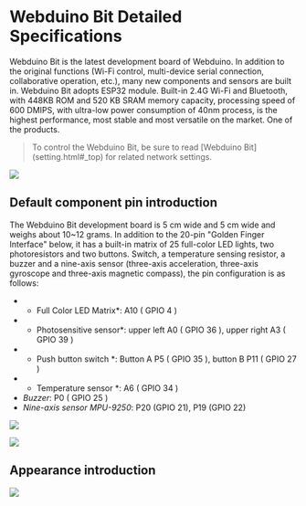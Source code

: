 # Webduino Bit Detailed Specifications

Webduino Bit is the latest development board of Webduino. In addition to the original functions (Wi-Fi control, multi-device serial connection, collaborative operation, etc.), many new components and sensors are built in. Webduino Bit adopts ESP32 module. Built-in 2.4G Wi-Fi and Bluetooth, with 448KB ROM and 520 KB SRAM memory capacity, processing speed of 600 DMIPS, with ultra-low power consumption of 40nm process, is the highest performance, most stable and most versatile on the market. One of the products.

> To control the Webduino Bit, be sure to read [Webduino Bit] (setting.html#_top) for related network settings.

![](img/tutorials/zh_cn/detail-03.gif)

## Default component pin introduction

The Webduino Bit development board is 5 cm wide and 5 cm wide and weighs about 10~12 grams. In addition to the 20-pin "Golden Finger Interface" below, it has a built-in matrix of 25 full-color LED lights, two photoresistors and two buttons. Switch, a temperature sensing resistor, a buzzer and a nine-axis sensor (three-axis acceleration, three-axis gyroscope and three-axis magnetic compass), the pin configuration is as follows:

- * Full Color LED Matrix*: A10 ( GPIO 4 )
- * Photosensitive sensor*: upper left A0 ( GPIO 36 ), upper right A3 ( GPIO 39 )
- * Push button switch *: Button A P5 ( GPIO 35 ), button B P11 ( GPIO 27 )
- * Temperature sensor *: A6 ( GPIO 34 )
- *Buzzer*: P0 ( GPIO 25 )
- *Nine-axis sensor MPU-9250*: P20 (GPIO 21), P19 (GPIO 22)

![](img/tutorials/zh_cn/detail-05.jpg)

![](img/tutorials/zh_cn/detail-04.jpg)

## Appearance introduction

![](img/tutorials/zh_cn/detail-01.jpg)